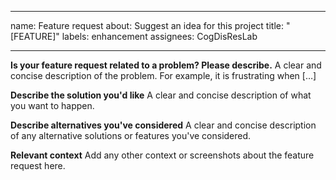<!--
SPDX-FileCopyrightText: 2024 Cognitive Disorders Research Lab

SPDX-License-Identifier: Apache-2.0
SPDX-License-Identifier: MIT
-->

---
name: Feature request
about: Suggest an idea for this project
title: "[FEATURE]"
labels: enhancement
assignees: CogDisResLab

---

**Is your feature request related to a problem? Please describe.**
A clear and concise description of the problem. For example, it is frustrating when […]

**Describe the solution you'd like**
A clear and concise description of what you want to happen.

**Describe alternatives you've considered**
A clear and concise description of any alternative solutions or features you've considered.

**Relevant context**
Add any other context or screenshots about the feature request here.

